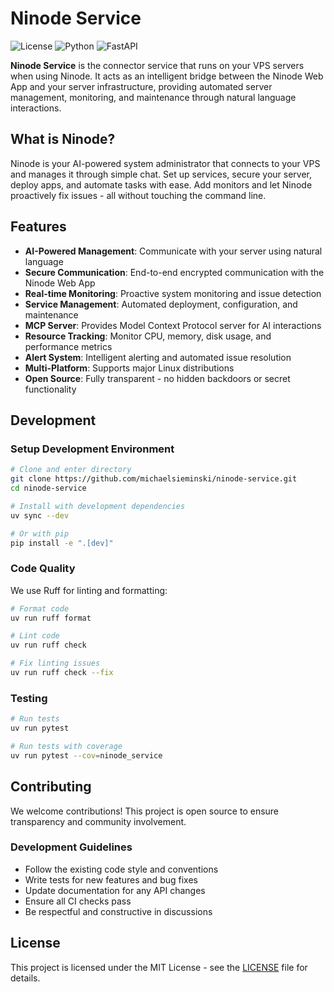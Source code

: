 # Ninode Service

![License](https://img.shields.io/badge/license-MIT-blue.svg) ![Python](https://img.shields.io/badge/python-3.12+-blue.svg) ![FastAPI](https://img.shields.io/badge/FastAPI-0.116+-green.svg)

**Ninode Service** is the connector service that runs on your VPS servers when using Ninode. It acts as an intelligent bridge between the Ninode Web App and your server infrastructure, providing automated server management, monitoring, and maintenance through natural language interactions.

## What is Ninode?

Ninode is your AI-powered system administrator that connects to your VPS and manages it through simple chat. Set up services, secure your server, deploy apps, and automate tasks with ease. Add monitors and let Ninode proactively fix issues - all without touching the command line.

## Features

- **AI-Powered Management**: Communicate with your server using natural language
- **Secure Communication**: End-to-end encrypted communication with the Ninode Web App
- **Real-time Monitoring**: Proactive system monitoring and issue detection
- **Service Management**: Automated deployment, configuration, and maintenance
- **MCP Server**: Provides Model Context Protocol server for AI interactions
- **Resource Tracking**: Monitor CPU, memory, disk usage, and performance metrics
- **Alert System**: Intelligent alerting and automated issue resolution
- **Multi-Platform**: Supports major Linux distributions
- **Open Source**: Fully transparent - no hidden backdoors or secret functionality

## Development

### Setup Development Environment

```bash
# Clone and enter directory
git clone https://github.com/michaelsieminski/ninode-service.git
cd ninode-service

# Install with development dependencies
uv sync --dev

# Or with pip
pip install -e ".[dev]"
```

### Code Quality

We use Ruff for linting and formatting:

```bash
# Format code
uv run ruff format

# Lint code
uv run ruff check

# Fix linting issues
uv run ruff check --fix
```

### Testing

```bash
# Run tests
uv run pytest

# Run tests with coverage
uv run pytest --cov=ninode_service
```

## Contributing

We welcome contributions! This project is open source to ensure transparency and community involvement.

### Development Guidelines

- Follow the existing code style and conventions
- Write tests for new features and bug fixes
- Update documentation for any API changes
- Ensure all CI checks pass
- Be respectful and constructive in discussions

## License

This project is licensed under the MIT License - see the [LICENSE](LICENSE) file for details.
